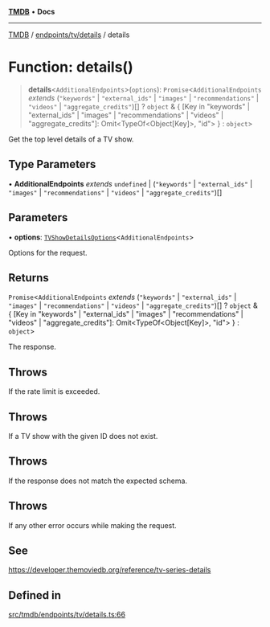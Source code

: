 [**TMDB**](../../../../README.md) • **Docs**

***

[TMDB](../../../../README.md) / [endpoints/tv/details](../README.md) / details

# Function: details()

> **details**\<`AdditionalEndpoints`\>(`options`): `Promise`\<`AdditionalEndpoints` *extends* (`"keywords"` \| `"external_ids"` \| `"images"` \| `"recommendations"` \| `"videos"` \| `"aggregate_credits"`)[] ? `object` & \{ \[Key in "keywords" \| "external\_ids" \| "images" \| "recommendations" \| "videos" \| "aggregate\_credits"\]: Omit\<TypeOf\<Object\[Key\]\>, "id"\> \} : `object`\>

Get the top level details of a TV show.

## Type Parameters

• **AdditionalEndpoints** *extends* `undefined` \| (`"keywords"` \| `"external_ids"` \| `"images"` \| `"recommendations"` \| `"videos"` \| `"aggregate_credits"`)[]

## Parameters

• **options**: [`TVShowDetailsOptions`](../type-aliases/TVShowDetailsOptions.md)\<`AdditionalEndpoints`\>

Options for the request.

## Returns

`Promise`\<`AdditionalEndpoints` *extends* (`"keywords"` \| `"external_ids"` \| `"images"` \| `"recommendations"` \| `"videos"` \| `"aggregate_credits"`)[] ? `object` & \{ \[Key in "keywords" \| "external\_ids" \| "images" \| "recommendations" \| "videos" \| "aggregate\_credits"\]: Omit\<TypeOf\<Object\[Key\]\>, "id"\> \} : `object`\>

The response.

## Throws

If the rate limit is exceeded.

## Throws

If a TV show with the given ID does not exist.

## Throws

If the response does not match the expected schema.

## Throws

If any other error occurs while making the request.

## See

https://developer.themoviedb.org/reference/tv-series-details

## Defined in

[src/tmdb/endpoints/tv/details.ts:66](https://github.com/Norviah/media-hub/blob/d809718af017974e095f312fcfa8bfdf58d3e3e5/src/tmdb/endpoints/tv/details.ts#L66)
